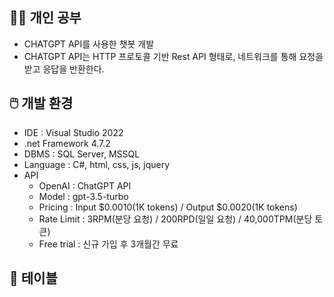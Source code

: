 ## 👩‍💻 개인 공부
- CHATGPT API를 사용한 챗봇 개발
- CHATGPT API는 HTTP 프로토콜 기반 Rest API 형태로, 네트워크를 통해 요청을 받고 응답을 반환한다.


## 🖱️ 개발 환경
- IDE : Visual Studio 2022
- .net Framework 4.7.2
- DBMS : SQL Server, MSSQL
- Language : C#, html, css, js, jquery
- API
  - OpenAI : ChatGPT API
  - Model : gpt-3.5-turbo
  - Pricing : Input $0.0010(1K tokens) / Output $0.0020(1K tokens)
  - Rate Limit : 3RPM(분당 요청) / 200RPD(일일 요청) / 40,000TPM(분당 토큰)
  - Free trial : 신규 가입 후 3개월간 무료
 

## 📜 테이블
